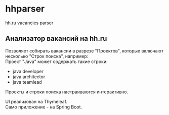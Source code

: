 # hhparser
hh.ru vacancies parser

## Анализатор вакансий на hh.ru  

Позволяет собирать вакансии в разрезе "Проектов", которые включают несколько "Строк поиска", например:  
Проект "Java" может содержать такие строки:  
- java developer  
- java architector  
- java teamlead  

Проекты и строки поиска настраиваются интерактивно.  

UI реализован на Thymeleaf.  
Само приложение - на Spring Boot.  
